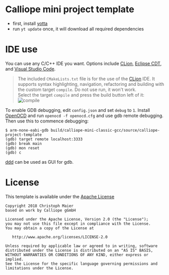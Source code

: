 # Calliope mini project template

- first, install [yotta](http://docs.yottabuild.org/#installing)
- run `yt update` once, it will download all required dependencies

# IDE use

You can use any C/C++ IDE you want. Options include
[CLion](https://www.jetbrains.com/clion/),
[Eclipse CDT](https://eclipse.org/cdt/), and
[Visual Studio Code](https://code.visualstudio.com/).

> The included `CMakeLists.txt` file is for the use of the
> [CLion](https://www.jetbrains.com/clion/) IDE.
> It supports syntax highlighting, navigation, refactoring and building
> with the custom target `compile`. Do not use run,
> it won't work.
> <br/>
> Select the target `compile` and press the build button left of it:
> ![compile](clion_compile.png)

To enable GDB debugging, edit `config.json` and set `debug` to `1`.
Install [OpenOCD](http://openocd.org/) and run `openocd -f openocd.cfg` and use gdb remote debugging. Then use this
to commence debugging:

```
$ arm-none-eabi-gdb build/calliope-mini-classic-gcc/source/calliope-project-template
(gdb) target remote localhost:3333
(gdb) break main
(gdb) mon reset
(gdb) c
```

[ddd](debug.md) can be used as GUI for gdb.


# License

This template is available under the [Apache License](LICENSE)

```
Copyright 2018 Christoph Maier
based on work by Calliope gGmbH

Licensed under the Apache License, Version 2.0 (the "License");
you may not use this file except in compliance with the License.
You may obtain a copy of the License at

   http://www.apache.org/licenses/LICENSE-2.0

Unless required by applicable law or agreed to in writing, software
distributed under the License is distributed on an "AS IS" BASIS,
WITHOUT WARRANTIES OR CONDITIONS OF ANY KIND, either express or implied.
See the License for the specific language governing permissions and
limitations under the License.
```




